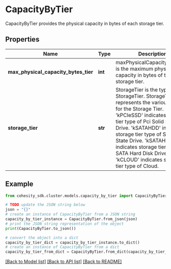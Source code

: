 # CapacityByTier

CapacityByTier provides the physical capacity in bytes of each storage tier.

## Properties

Name | Type | Description | Notes
------------ | ------------- | ------------- | -------------
**max_physical_capacity_bytes_tier** | **int** | maxPhysicalCapacityBytesTier is the maximum physical capacity in bytes of the storage tier. | [optional] 
**storage_tier** | **str** | StorageTier is the type of StorageTier. StorageTierType represents the various values for the Storage Tier. &#39;kPCIeSSD&#39; indicates storage tier type of Pci Solid State Drive. &#39;kSATAHDD&#39; indicates storage tier type of SATA Solid State Drive. &#39;kSATAHDD&#39; indicates storage tier type of SATA Hard Disk Drive. &#39;kCLOUD&#39; indicates storage tier type of Cloud. | [optional] 

## Example

```python
from cohesity_sdk.cluster.models.capacity_by_tier import CapacityByTier

# TODO update the JSON string below
json = "{}"
# create an instance of CapacityByTier from a JSON string
capacity_by_tier_instance = CapacityByTier.from_json(json)
# print the JSON string representation of the object
print(CapacityByTier.to_json())

# convert the object into a dict
capacity_by_tier_dict = capacity_by_tier_instance.to_dict()
# create an instance of CapacityByTier from a dict
capacity_by_tier_from_dict = CapacityByTier.from_dict(capacity_by_tier_dict)
```
[[Back to Model list]](../README.md#documentation-for-models) [[Back to API list]](../README.md#documentation-for-api-endpoints) [[Back to README]](../README.md)


